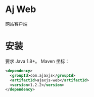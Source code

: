 # Aj Web

网站客户端

# 安装
要求 Java 1.8+。 Maven 坐标：

```xml
<dependency>
  <groupId>com.ajaxjs</groupId>
  <artifactId>ajaxjs-web</artifactId>
  <version>1.2.2</version>
</dependency>
```